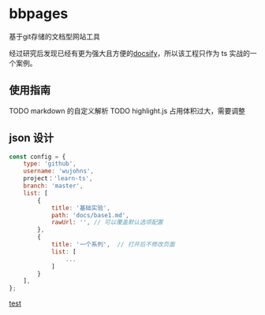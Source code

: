 # bbpages
基于git存储的文档型网站工具

经过研究后发现已经有更为强大且方便的[docsify](https://github.com/QingWei-Li/docsify)，所以该工程只作为 ts 实战的一个案例。

## 使用指南

TODO markdown 的自定义解析
TODO highlight.js 占用体积过大，需要调整

## json 设计
```js
const config = {
    type: 'github',
    username: 'wujohns',
    project：'learn-ts',
    branch: 'master',
    list: [
        {
            title: '基础实验',
            path: 'docs/base1.md',
            rawUrl: '', // 可以覆盖默认选项配置
        },
        {
            title: '一个系列',  // 打开后不修改页面
            list: [
                ...
            ]
        }
    ],
};
```

[test](/www.hahha.com)